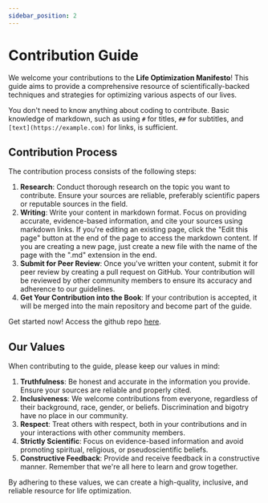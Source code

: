```yaml
---
sidebar_position: 2
---
```


# Contribution Guide

We welcome your contributions to the **Life Optimization Manifesto**! This guide aims to provide a comprehensive resource of scientifically-backed techniques and strategies for optimizing various aspects of our lives.

You don't need to know anything about coding to contribute. Basic knowledge of markdown, such as using `#` for titles, `##` for subtitles, and `[text](https://example.com)` for links, is sufficient.

## Contribution Process

The contribution process consists of the following steps:

1. **Research**: Conduct thorough research on the topic you want to contribute. Ensure your sources are reliable, preferably scientific papers or reputable sources in the field.
2. **Writing**: Write your content in markdown format. Focus on providing accurate, evidence-based information, and cite your sources using markdown links. If you're editing an existing page, click the "Edit this page" button at the end of the page to access the markdown content. If you are creating a new page, just create a new file with the name of the page with the ".md" extension in the end.
3. **Submit for Peer Review**: Once you've written your content, submit it for peer review by creating a pull request on GitHub. Your contribution will be reviewed by other community members to ensure its accuracy and adherence to our guidelines.
4. **Get Your Contribution into the Book**: If your contribution is accepted, it will be merged into the main repository and become part of the guide.

Get started now! Access the github repo [here](https://github.com/EnlightenedExplorer/LifeOptimizationManifesto).

## Our Values

When contributing to the guide, please keep our values in mind:

1. **Truthfulness**: Be honest and accurate in the information you provide. Ensure your sources are reliable and properly cited.
2. **Inclusiveness**: We welcome contributions from everyone, regardless of their background, race, gender, or beliefs. Discrimination and bigotry have no place in our community.
3. **Respect**: Treat others with respect, both in your contributions and in your interactions with other community members.
4. **Strictly Scientific**: Focus on evidence-based information and avoid promoting spiritual, religious, or pseudoscientific beliefs.
5. **Constructive Feedback**: Provide and receive feedback in a constructive manner. Remember that we're all here to learn and grow together.

By adhering to these values, we can create a high-quality, inclusive, and reliable resource for life optimization.
